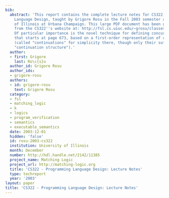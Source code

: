 ```yaml
---
bib:
  abstract: 'This report contains the complete lecture notes for CS322, Programming
    Language Design, taught by Grigore Rosu in the Fall 2003 semester at the University
    of Illinois at Urbana Champaign. This large PDF document has been generated automatically
    from the CS322''s website at: http://fsl.cs.uiuc.edu/~grosu/classes/2003/fall/cs322/.
    Of particular importance is the novel technique for defining concurrent languages
    that starts at page 673, based on a first-order representation of computations
    (called "continuations" for simplicity there, though only their suffix is an actual
    "continuation structure").'
  author:
  - first: Grigore
    last: Ro\c{s}u
  author_id: Grigore Rosu
  author_ids:
  - grigore-rosu
  authors:
  - id: grigore-rosu
    text: Grigore Rosu
  category:
  - fsl
  - matching_logic
  - k
  - logics
  - program_verification
  - semantics
  - executable_semantics
  date: 2003-12-01
  hidden: 'false'
  id: rosu-2003-cs322
  institution: University of Illinois
  month: December
  number: http://hdl.handle.net/2142/11385
  project_name: Matching Logic
  project_url: http://matching-logic.org
  title: 'CS322 - Programming Language Design: Lecture Notes'
  type: techreport
  year: '2003'
layout: paper
title: 'CS322 - Programming Language Design: Lecture Notes'
---
```

